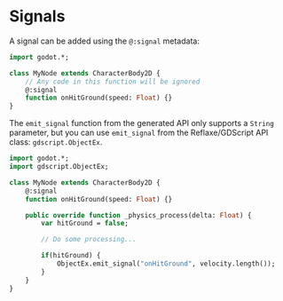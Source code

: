 # Signals

A signal can be added using the `@:signal` metadata:
```haxe
import godot.*;

class MyNode extends CharacterBody2D {
	// Any code in this function will be ignored
	@:signal
	function onHitGround(speed: Float) {}
}
```

The `emit_signal` function from the generated API only supports a `String` parameter, but you can use `emit_signal` from the Reflaxe/GDScript API class: `gdscript.ObjectEx`.
```haxe
import godot.*;
import gdscript.ObjectEx;

class MyNode extends CharacterBody2D {
	@:signal
	function onHitGround(speed: Float) {}

	public override function _physics_process(delta: Float) {
		var hitGround = false;

		// Do some processing...

		if(hitGround) {
			ObjectEx.emit_signal("onHitGround", velocity.length());
		}
	}
}
```
